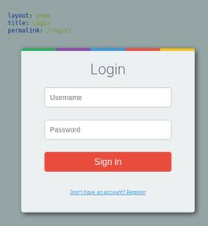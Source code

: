 ```yaml
---
layout: page
title: Login
permalink: /login/
---
```


<!DOCTYPE html>
<html lang="en">

<head>
    <meta charset="UTF-8">
    <meta name="viewport" content="width=device-width, initial-scale=1.0">
    <meta name="description" content="Your website description here">
    <meta name="keywords" content="your, keywords, here">
    <meta name="author" content="Your Name">

<style>
   @import "compass/css3";

* { box-sizing: border-box; margin: 0; padding:0; }

html {
  background: #95a5a6;
  background-image: url(http://subtlepatterns2015.subtlepatterns.netdna-cdn.com/patterns/dark_embroidery.png);
  font-family: 'Helvetica Neue', Arial, Sans-Serif;
  
  .login-wrap {
    position: relative;
    margin: 0 auto;
    background: #ecf0f1;
    width: 350px;
    border-radius: 5px;
    box-shadow: 3px 3px 10px #333;
    padding: 15px;
    
    h2 {
      text-align: center;
      font-weight: 200;
      font-size: 2em;
      margin-top: 10px;
      color: #34495e;
    }
    
    .form {
      padding-top: 20px;
      
      input[type="text"],
      input[type="password"],
      button {
        width: 80%;
        margin-left: 10%;
        margin-bottom: 25px;
        height: 40px;
        border-radius: 5px;
        outline: 0;
        -moz-outline-style: none;
      }
      
      input[type="text"],
      input[type="password"] {
        border: 1px solid #bbb;
        padding: 0 0 0 10px;
        font-size: 14px;
        &:focus {
          border: 1px solid #3498db;
        }
      }
      
      a {
        text-align: center;
        font-size: 10px;
        color: #3498db;
        
        p{
          padding-bottom: 10px;
        }
        
      }
      
      button {
        background: #e74c3c;
        border:none;
        color: white;
        font-size: 18px;
        font-weight: 200;
        cursor: pointer;
        transition: box-shadow .4s ease;
        
        &:hover {
          box-shadow: 1px 1px 5px #555;  
        }
          
        &:active {
            box-shadow: 1px 1px 7px #222;  
        }
        
      }
      
    }
    
    &:after{
    content:'';
    position:absolute;
    top: 0;
    left: 0;
    right: 0;    
    background:-webkit-linear-gradient(left,               
        #27ae60 0%, #27ae60 20%, 
        #8e44ad 20%, #8e44ad 40%,
        #3498db 40%, #3498db 60%,
        #e74c3c 60%, #e74c3c 80%,
        #f1c40f 80%, #f1c40f 100%
        );
       background:-moz-linear-gradient(left,               
        #27ae60 0%, #27ae60 20%, 
        #8e44ad 20%, #8e44ad 40%,
        #3498db 40%, #3498db 60%,
        #e74c3c 60%, #e74c3c 80%,
        #f1c40f 80%, #f1c40f 100%
        );
      height: 5px;
      border-radius: 5px 5px 0 0;
  }
    
  }
  
}
</style>

    
</head>

<body>
<div class="login-wrap">
  <h2>Login</h2>
  
  <div class="form">
    <input type="text" placeholder="Username" name="un" />
    <input type="password" placeholder="Password" name="pw" />
    <button> Sign in </button>
    <a href="./register.md"> <p> Don't have an account? Register </p></a>
  </div>
</div>
   
</body>

</html>

